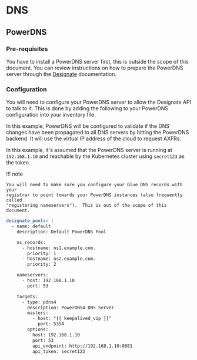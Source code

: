 # DNS

## PowerDNS

### Pre-requisites

You have to install a PowerDNS server first, this is outside the scope of this
document.  You can review instructions on how to prepare the PowerDNS server
through the [Designate](https://docs.openstack.org/designate/latest/admin/backends/pdns4.html)
documentation.

### Configuration

You will need to configure your PowerDNS server to allow the Designate API to
talk to it.  This is done by adding the following to your PowerDNS configuration
into your inventory file.

In this example, PowerDNS will be configured to validate if the DNS changes have
been propagated to all DNS servers by hitting the PowerDNS backend.  It will
use the virtual IP address of the cloud to request AXFRs.

In this example, it's assumed that the PowerDNS server is running at `192.168.1.10`
and reachable by the Kubernetes cluster using `secret123` as the token.

!!! note

    You will need to make sure you configure your Glue DNS records with your
    registrar to point towards your PowerDNS instances (also frequently called
    "registering nameservers").  This is out of the scope of this document.

```yaml
designate_pools: |
  - name: default
    description: Default PowerDNS Pool

    ns_records:
      - hostname: ns1.example.com.
        priority: 1
      - hostname: ns2.example.com.
        priority: 2

    nameservers:
      - host: 192.168.1.10
        port: 53

    targets:
      - type: pdns4
        description: PowerDNS4 DNS Server
        masters:
          - host: "{{ keepalived_vip }}"
            port: 5354
        options:
          host: 192.168.1.10
          port: 53
          api_endpoint: http://192.168.1.10:8081
          api_token: secret123
```
